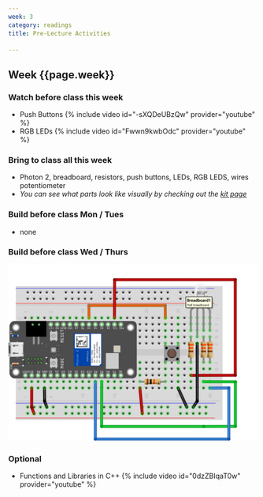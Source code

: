 ```yaml
---
week: 3
category: readings
title: Pre-Lecture Activities

---
```


## Week {{page.week}}

### Watch before class this week

* Push Buttons
  {% include video id="-sXQDeUBzQw" provider="youtube" %}
* RGB LEDs
  {% include video id="Fwwn9kwbOdc" provider="youtube" %}

### Bring to class all this week

- Photon 2, breadboard, resistors, push buttons, LEDs, RGB LEDS, wires potentiometer
- *You can see what parts look like visually by checking out the [kit page](https://reparke.github.io/ITP348-Physical-Computing/kit)*

### Build before class Mon / Tues 

- none

### Build before class Wed / Thurs 

![image-20240521150237739](week03.assets/image-20240521150237739.png)

### Optional

* Functions and Libraries in C++
  {% include video id="0dzZBIqaT0w" provider="youtube" %}